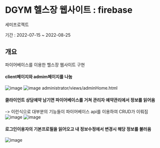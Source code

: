 # DGYM 헬스장 웹사이트 : firebase
세미프로젝트

기간 : 2022-07-15 ~ 2022-08-25

## 개요
파이어베이스를 이용한 헬스장 웹사이트 구현


#### client페이지와 admim페이지를 나눔
![image](https://user-images.githubusercontent.com/98031858/187029315-39f23f1b-ab79-4eec-9b00-04564a139a02.png)
![image](https://user-images.githubusercontent.com/98031858/187030034-066d7577-c68d-46bf-a9c7-c4cdc3abd40c.png)
administrator/views/adminHome.html


#### 클라이언트 상담예약 남기면 파이어베이스를 거쳐 관리자 예약관리에서 정보를 읽어옴
-> 이런식으로 대부분의 기능들이 파이어베이스 api를 이용하여 CRUD가 이뤄짐
![image](https://user-images.githubusercontent.com/98031858/187030116-61d8855b-0c32-4233-8b1b-fb1944201a22.png)
![image](https://user-images.githubusercontent.com/98031858/187030162-4ee06439-b4fe-47f3-91c2-15ef3db05509.png)


#### 로그인이용자의 기본프로필을 읽어오고 내 정보수정에서 변경시 해당 정보를 불러옴
![image](https://user-images.githubusercontent.com/98031858/187030326-22f6f575-d683-4a9f-a019-a47cd5fcb64e.png)
